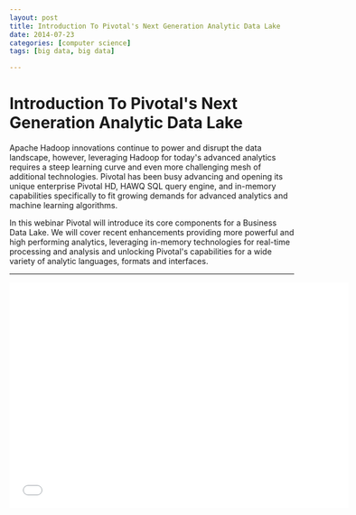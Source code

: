 ```yaml
---
layout: post
title: Introduction To Pivotal's Next Generation Analytic Data Lake
date: 2014-07-23
categories: [computer science]
tags: [big data, big data]

---
```



# Introduction To Pivotal's Next Generation Analytic Data Lake

Apache Hadoop innovations continue to power and disrupt the data landscape, however, leveraging Hadoop for today's advanced analytics requires a steep learning curve and even more challenging mesh of additional technologies. Pivotal has been busy advancing and opening its unique enterprise Pivotal HD, HAWQ SQL query engine, and in-memory capabilities specifically to fit growing demands for advanced analytics and machine learning algorithms.


In this webinar Pivotal will introduce its core components for a Business Data Lake. We will cover recent enhancements providing more powerful and high performing analytics, leveraging in-memory technologies for real-time processing and analysis and unlocking Pivotal's capabilities for a wide variety of analytic languages, formats and interfaces.

---

<iframe width="600" height="400" src="//www.youtube.com/embed/Bf-_v9C8dNg" frameborder="0" allowfullscreen></iframe>
